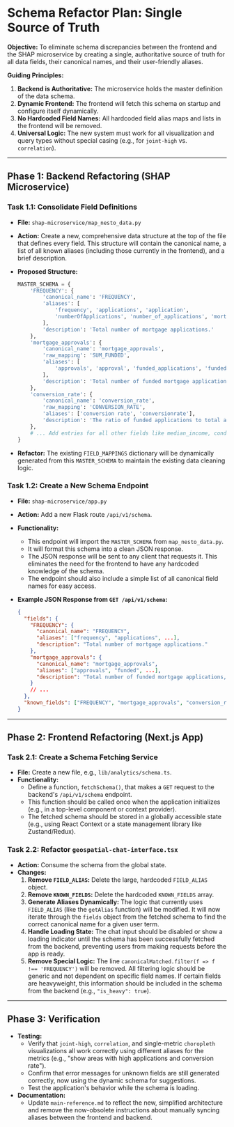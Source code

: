 # Schema Refactor Plan: Single Source of Truth

**Objective:** To eliminate schema discrepancies between the frontend and the SHAP microservice by creating a single, authoritative source of truth for all data fields, their canonical names, and their user-friendly aliases.

**Guiding Principles:**

1.  **Backend is Authoritative:** The microservice holds the master definition of the data schema.
2.  **Dynamic Frontend:** The frontend will fetch this schema on startup and configure itself dynamically.
3.  **No Hardcoded Field Names:** All hardcoded field alias maps and lists in the frontend will be removed.
4.  **Universal Logic:** The new system must work for all visualization and query types without special casing (e.g., for `joint-high` vs. `correlation`).

---

## Phase 1: Backend Refactoring (SHAP Microservice)

### Task 1.1: Consolidate Field Definitions

-   **File:** `shap-microservice/map_nesto_data.py`
-   **Action:** Create a new, comprehensive data structure at the top of the file that defines every field. This structure will contain the canonical name, a list of all known aliases (including those currently in the frontend), and a brief description.

-   **Proposed Structure:**

    ```python
    MASTER_SCHEMA = {
        'FREQUENCY': {
            'canonical_name': 'FREQUENCY',
            'aliases': [
                'frequency', 'applications', 'application',
                'numberOfApplications', 'number_of_applications', 'mortgage_applications'
            ],
            'description': 'Total number of mortgage applications.'
        },
        'mortgage_approvals': {
            'canonical_name': 'mortgage_approvals',
            'raw_mapping': 'SUM_FUNDED',
            'aliases': [
                'approvals', 'approval', 'funded_applications', 'funded'
            ],
            'description': 'Total number of funded mortgage applications, derived from SUM_FUNDED.'
        },
        'conversion_rate': {
            'canonical_name': 'conversion_rate',
            'raw_mapping': 'CONVERSION_RATE',
            'aliases': ['conversion rate', 'conversionrate'],
            'description': 'The ratio of funded applications to total applications.'
        },
        # ... Add entries for all other fields like median_income, condo_ownership_pct, etc.
    }
    ```
-   **Refactor:** The existing `FIELD_MAPPINGS` dictionary will be dynamically generated from this `MASTER_SCHEMA` to maintain the existing data cleaning logic.

### Task 1.2: Create a New Schema Endpoint

-   **File:** `shap-microservice/app.py`
-   **Action:** Add a new Flask route `/api/v1/schema`.
-   **Functionality:**
    -   This endpoint will import the `MASTER_SCHEMA` from `map_nesto_data.py`.
    -   It will format this schema into a clean JSON response.
    -   The JSON response will be sent to any client that requests it. This eliminates the need for the frontend to have any hardcoded knowledge of the schema.
    -   The endpoint should also include a simple list of all canonical field names for easy access.

-   **Example JSON Response from `GET /api/v1/schema`:**
    ```json
    {
      "fields": {
        "FREQUENCY": {
          "canonical_name": "FREQUENCY",
          "aliases": ["frequency", "applications", ...],
          "description": "Total number of mortgage applications."
        },
        "mortgage_approvals": {
          "canonical_name": "mortgage_approvals",
          "aliases": ["approvals", "funded", ...],
          "description": "Total number of funded mortgage applications, derived from SUM_FUNDED."
        }
        // ...
      },
      "known_fields": ["FREQUENCY", "mortgage_approvals", "conversion_rate", ...]
    }
    ```

---

## Phase 2: Frontend Refactoring (Next.js App)

### Task 2.1: Create a Schema Fetching Service

-   **File:** Create a new file, e.g., `lib/analytics/schema.ts`.
-   **Functionality:**
    -   Define a function, `fetchSchema()`, that makes a `GET` request to the backend's `/api/v1/schema` endpoint.
    -   This function should be called once when the application initializes (e.g., in a top-level component or context provider).
    -   The fetched schema should be stored in a globally accessible state (e.g., using React Context or a state management library like Zustand/Redux).

### Task 2.2: Refactor `geospatial-chat-interface.tsx`

-   **Action:** Consume the schema from the global state.
-   **Changes:**
    1.  **Remove `FIELD_ALIAS`:** Delete the large, hardcoded `FIELD_ALIAS` object.
    2.  **Remove `KNOWN_FIELDS`:** Delete the hardcoded `KNOWN_FIELDS` array.
    3.  **Generate Aliases Dynamically:** The logic that currently uses `FIELD_ALIAS` (like the `getAlias` function) will be modified. It will now iterate through the `fields` object from the fetched schema to find the correct canonical name for a given user term.
    4.  **Handle Loading State:** The chat input should be disabled or show a loading indicator until the schema has been successfully fetched from the backend, preventing users from making requests before the app is ready.
    5.  **Remove Special Logic:** The line `canonicalMatched.filter(f => f !== 'FREQUENCY')` will be removed. All filtering logic should be generic and not dependent on specific field names. If certain fields are heavyweight, this information should be included in the schema from the backend (e.g., `"is_heavy": true`).

---

## Phase 3: Verification

-   **Testing:**
    -   Verify that `joint-high`, `correlation`, and single-metric `choropleth` visualizations all work correctly using different aliases for the metrics (e.g., "show areas with high applications and conversion rate").
    -   Confirm that error messages for unknown fields are still generated correctly, now using the dynamic schema for suggestions.
    -   Test the application's behavior while the schema is loading.
-   **Documentation:**
    -   Update `main-reference.md` to reflect the new, simplified architecture and remove the now-obsolete instructions about manually syncing aliases between the frontend and backend. 